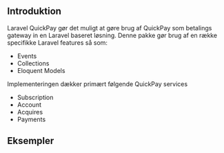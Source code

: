 ## Introduktion

Laravel QuickPay gør det muligt at gøre brug af QuickPay som betalings gateway in en Laravel baseret løsning.
Denne pakke gør brug af en række specifikke Laravel features så som:

* Events
* Collections
* Eloquent Models

Implementeringen dækker primært følgende QuickPay services

* Subscription
* Account
* Acquires
* Payments

## Eksempler

